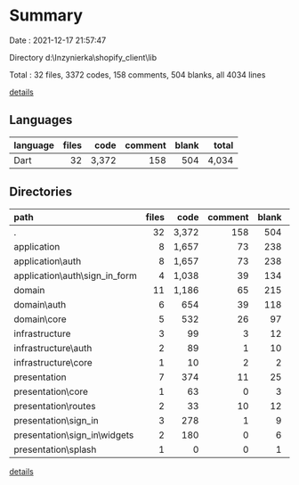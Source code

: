 # Summary

Date : 2021-12-17 21:57:47

Directory d:\Inzynierka\shopify_client\lib

Total : 32 files,  3372 codes, 158 comments, 504 blanks, all 4034 lines

[details](details.md)

## Languages
| language | files | code | comment | blank | total |
| :--- | ---: | ---: | ---: | ---: | ---: |
| Dart | 32 | 3,372 | 158 | 504 | 4,034 |

## Directories
| path | files | code | comment | blank | total |
| :--- | ---: | ---: | ---: | ---: | ---: |
| . | 32 | 3,372 | 158 | 504 | 4,034 |
| application | 8 | 1,657 | 73 | 238 | 1,968 |
| application\auth | 8 | 1,657 | 73 | 238 | 1,968 |
| application\auth\sign_in_form | 4 | 1,038 | 39 | 134 | 1,211 |
| domain | 11 | 1,186 | 65 | 215 | 1,466 |
| domain\auth | 6 | 654 | 39 | 118 | 811 |
| domain\core | 5 | 532 | 26 | 97 | 655 |
| infrastructure | 3 | 99 | 3 | 12 | 114 |
| infrastructure\auth | 2 | 89 | 1 | 10 | 100 |
| infrastructure\core | 1 | 10 | 2 | 2 | 14 |
| presentation | 7 | 374 | 11 | 25 | 410 |
| presentation\core | 1 | 63 | 0 | 3 | 66 |
| presentation\routes | 2 | 33 | 10 | 12 | 55 |
| presentation\sign_in | 3 | 278 | 1 | 9 | 288 |
| presentation\sign_in\widgets | 2 | 180 | 0 | 6 | 186 |
| presentation\splash | 1 | 0 | 0 | 1 | 1 |

[details](details.md)